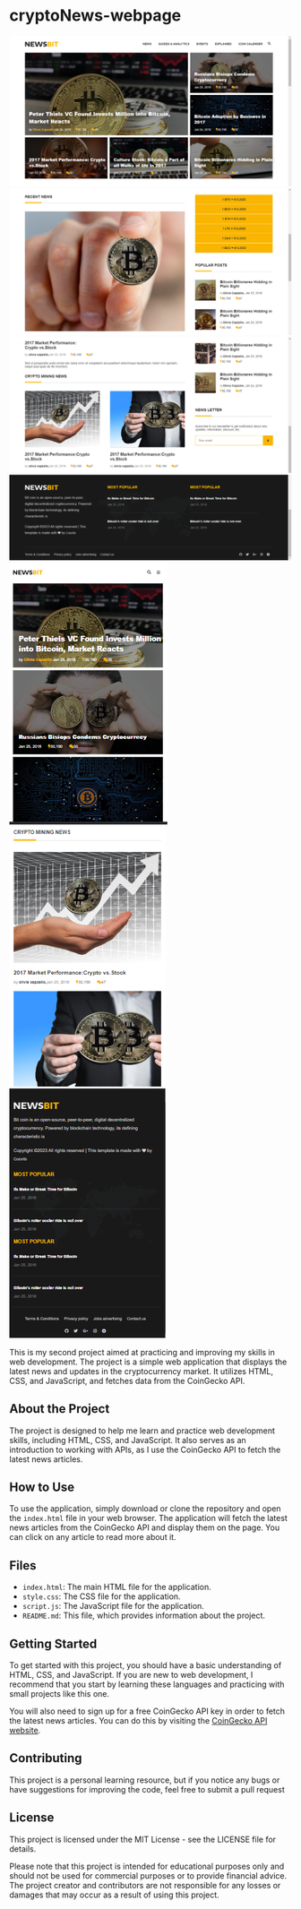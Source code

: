 # cryptoNews-webpage
![previewImage](assets/images/crypto-news-preview-01.png) 
![previewImage](assets/images/crypto-news-preview-02.png)
![previewImage](assets/images/crypto-news-preview-03.png)
![previewImage](assets/images/crypto-news-preview-04.png)
![previewImage](assets/images/crypto-news-preview-05.png)
![previewImage](assets/images/crypto-news-preview-06.png)
![previewImage](assets/images/crypto-news-preview-07.png)

This is my second project aimed at practicing and improving my skills in web development. The project is a simple web application that displays the latest news and updates in the cryptocurrency market. It utilizes HTML, CSS, and JavaScript, and fetches data from the CoinGecko API.

## About the Project

The project is designed to help me learn and practice web development skills, including HTML, CSS, and JavaScript. It also serves as an introduction to working with APIs, as I use the CoinGecko API to fetch the latest news articles.

## How to Use

To use the application, simply download or clone the repository and open the `index.html` file in your web browser. The application will fetch the latest news articles from the CoinGecko API and display them on the page. You can click on any article to read more about it.

## Files

- `index.html`: The main HTML file for the application.
- `style.css`: The CSS file for the application.
- `script.js`: The JavaScript file for the application.
- `README.md`: This file, which provides information about the project.

## Getting Started

To get started with this project, you should have a basic understanding of HTML, CSS, and JavaScript. If you are new to web development, I recommend that you start by learning these languages and practicing with small projects like this one.

You will also need to sign up for a free CoinGecko API key in order to fetch the latest news articles. You can do this by visiting the [CoinGecko API website](https://www.coingecko.com/en/api).

## Contributing

This project is a personal learning resource, but if you notice any bugs or have suggestions for improving the code, feel free to submit a pull request

## License

This project is licensed under the MIT License - see the LICENSE file for details.

Please note that this project is intended for educational purposes only and should not be used for commercial purposes or to provide financial advice. The project creator and contributors are not responsible for any losses or damages that may occur as a result of using this project.
